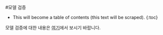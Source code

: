 #모델 검증

* This will become a table of contents (this text will be scraped).
{:toc}

모델 검증에 대한 내용은 [여기](http://datamapper.org/doku.php?id=docs:validations)에서 보시기 바랍니다.

